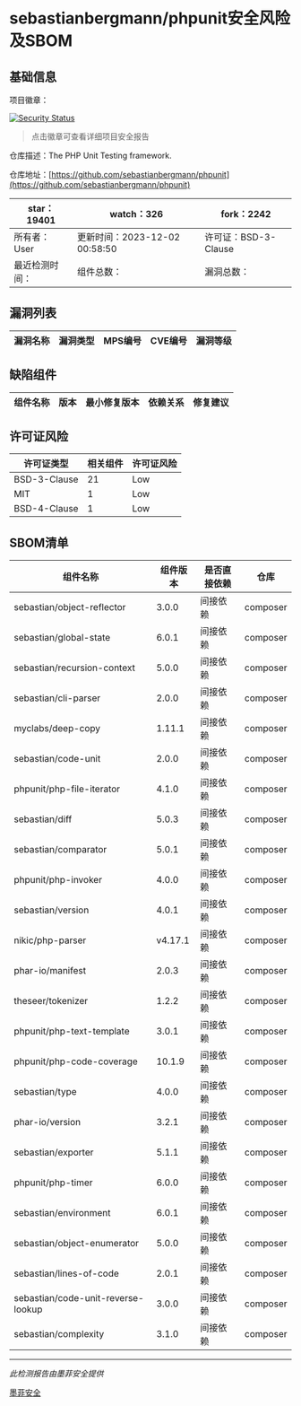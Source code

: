 # sebastianbergmann/phpunit安全风险及SBOM

## 基础信息

项目徽章：

[![Security Status](https://www.murphysec.com/platform3/v31/badge/1731022930911387648.svg)](https://www.murphysec.com/console/report/1692603591126044672/1731022930911387648)

> 点击徽章可查看详细项目安全报告

仓库描述：The PHP Unit Testing framework.

仓库地址：[https://github.com/sebastianbergmann/phpunit](https://github.com/sebastianbergmann/phpunit)

| star：19401 | watch：326 | fork：2242 |
| ----------- | -------------- | ------------ |
| 所有者：User | 更新时间：2023-12-02 00:58:50 | 许可证：BSD-3-Clause |
| 最近检测时间： | 组件总数： | 漏洞总数： |




## 漏洞列表

| 漏洞名称 | 漏洞类型 | MPS编号 | CVE编号 | 漏洞等级 |
| ------- | ------ | ------- | ------ | ----- |





## 缺陷组件

| 组件名称 | 版本 | 最小修复版本 | 依赖关系 | 修复建议 |
| -------- | ---- | ------------ | -------- | -------- |





## 许可证风险

| 许可证类型 | 相关组件 | 许可证风险 |
| ---------- | -------- | ---------- |
|BSD-3-Clause|21|Low|
|MIT|1|Low|
|BSD-4-Clause|1|Low|




## SBOM清单

| 组件名称 | 组件版本 | 是否直接依赖 | 仓库 |
| -------- | -------- | ------------ | ---- |
|sebastian/object-reflector|3.0.0|间接依赖|composer|
|sebastian/global-state|6.0.1|间接依赖|composer|
|sebastian/recursion-context|5.0.0|间接依赖|composer|
|sebastian/cli-parser|2.0.0|间接依赖|composer|
|myclabs/deep-copy|1.11.1|间接依赖|composer|
|sebastian/code-unit|2.0.0|间接依赖|composer|
|phpunit/php-file-iterator|4.1.0|间接依赖|composer|
|sebastian/diff|5.0.3|间接依赖|composer|
|sebastian/comparator|5.0.1|间接依赖|composer|
|phpunit/php-invoker|4.0.0|间接依赖|composer|
|sebastian/version|4.0.1|间接依赖|composer|
|nikic/php-parser|v4.17.1|间接依赖|composer|
|phar-io/manifest|2.0.3|间接依赖|composer|
|theseer/tokenizer|1.2.2|间接依赖|composer|
|phpunit/php-text-template|3.0.1|间接依赖|composer|
|phpunit/php-code-coverage|10.1.9|间接依赖|composer|
|sebastian/type|4.0.0|间接依赖|composer|
|phar-io/version|3.2.1|间接依赖|composer|
|sebastian/exporter|5.1.1|间接依赖|composer|
|phpunit/php-timer|6.0.0|间接依赖|composer|
|sebastian/environment|6.0.1|间接依赖|composer|
|sebastian/object-enumerator|5.0.0|间接依赖|composer|
|sebastian/lines-of-code|2.0.1|间接依赖|composer|
|sebastian/code-unit-reverse-lookup|3.0.0|间接依赖|composer|
|sebastian/complexity|3.1.0|间接依赖|composer|


------

*此检测报告由墨菲安全提供*

[墨菲安全](www.murphysec.com)